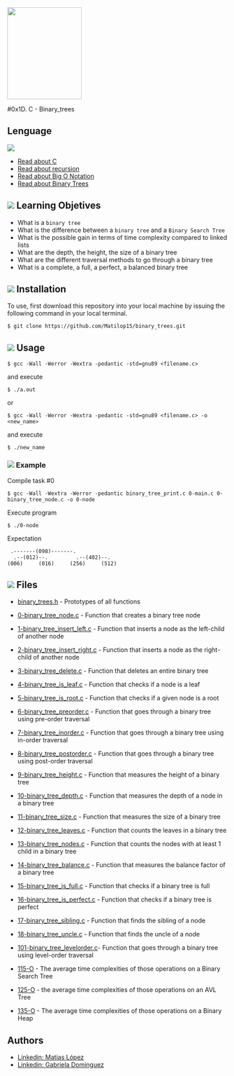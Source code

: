 <img src="https://blog.holbertonschool.com/wp-content/uploads/2020/04/unnamed-2.png" width="170" height="210">

#0x1D. C - Binary_trees

## Lenguage
<img src="https://img.icons8.com/color/50/000000/c-programming.png">

- [Read about C](https://holbertonintranet.s3.amazonaws.com/uploads/misc/2021/1/d801279f75de6a982a55d752dfd3632909f720f0.pdf?X-Amz-Algorithm=AWS4-HMAC-SHA256&X-Amz-Credential=AKIARDDGGGOU5BHMTQX4%2F20220324%2Fus-east-1%2Fs3%2Faws4_request&X-Amz-Date=20220324T125252Z&X-Amz-Expires=86400&X-Amz-SignedHeaders=host&X-Amz-Signature=e2a33ce2d5bfc3fca92f759423257dc7ff69b0f620d0a01814bc329db4d52aea)
- [Read about recursion](https://holbertonintranet.s3.amazonaws.com/uploads/misc/2021/1/2818ba6f14f644b871dcbd746925fa15b8cd5937.pdf?X-Amz-Algorithm=AWS4-HMAC-SHA256&X-Amz-Credential=AKIARDDGGGOU5BHMTQX4%2F20220324%2Fus-east-1%2Fs3%2Faws4_request&X-Amz-Date=20220324T125336Z&X-Amz-Expires=86400&X-Amz-SignedHeaders=host&X-Amz-Signature=5f14c593c7bfeaccd6f4bafc8bd20d1bc85fc1a92a94e1ccfe2fcee64ac8419c)
- [Read about Big O Notation](https://stackoverflow.com/questions/487258/what-is-a-plain-english-explanation-of-big-o-notation)
- [Read about Binary Trees](https://en.wikipedia.org/wiki/Binary_tree)

## <img src="https://img.icons8.com/office/30/000000/learning.png"/> Learning Objetives

- What is a `binary tree`
- What is the difference between a `binary tree`  and a `Binary Search Tree`
- What is the possible gain in terms of time complexity compared to linked lists
- What are the depth, the height, the size of a binary tree
- What are the different traversal methods to go through a binary tree
- What is a complete, a full, a perfect, a balanced binary tree

## <img src="https://img.icons8.com/external-xnimrodx-lineal-color-xnimrodx/30/000000/external-dowload-big-data-xnimrodx-lineal-color-xnimrodx.png"/> Installation
To use, first download  this repository into your local machine by issuing the following command in your local terminal. 
```
$ git clone https://github.com/Matilop15/binary_trees.git
```

## <img src="https://img.icons8.com/external-filled-outline-perfect-kalash/30/000000/external-work-coronavirus-protective-filled-outline-perfect-kalash.png"/> Usage
```
$ gcc -Wall -Werror -Wextra -pedantic -std=gnu89 <filename.c>
```
and execute
```
$ ./a.out
```
or 
```
$ gcc -Wall -Werror -Wextra -pedantic -std=gnu89 <filename.c> -o <new_name>
```
and execute 
```
$ ./new_name
```
### <img src="https://img.icons8.com/external-bearicons-gradient-bearicons/30/000000/external-Example-miscellany-texts-and-badges-bearicons-gradient-bearicons.png"/> Example
Compile task #0
```
$ gcc -Wall -Wextra -Werror -pedantic binary_tree_print.c 0-main.c 0-binary_tree_node.c -o 0-node
```
Execute program
```
$ ./0-node
```
Expectation
```
 .-------(098)-------.
  .--(012)--.         .--(402)--.
(006)     (016)     (256)     (512)
```

## <img src="https://img.icons8.com/dusk/30/000000/file--v2.png"/> Files

- [binary_trees.h](https://github.com/Matilop15/binary_trees/blob/master/binary_trees.h) - Prototypes of all functions

- [0-binary_tree_node.c](https://github.com/Matilop15/binary_trees/blob/master/0-binary_tree_node.c) - Function that creates a binary tree node
- [1-binary_tree_insert_left.c](https://github.com/Matilop15/binary_trees/blob/master/1-binary_tree_insert_left.c) - Function that inserts a node as the left-child of another node
- [2-binary_tree_insert_right.c](https://github.com/Matilop15/binary_trees/blob/master/2-binary_tree_insert_right.c) - Function that inserts a node as the right-child of another node
- [3-binary_tree_delete.c](https://github.com/Matilop15/binary_trees/blob/master/3-binary_tree_delete.c) - Function that deletes an entire binary tree
- [4-binary_tree_is_leaf.c](https://github.com/Matilop15/binary_trees/blob/master/4-binary_tree_is_leaf.c) - Function that checks if a node is a leaf
- [5-binary_tree_is_root.c](https://github.com/Matilop15/binary_trees/blob/master/5-binary_tree_is_root.c) - Function that checks if a given node is a root
- [6-binary_tree_preorder.c](https://github.com/Matilop15/binary_trees/blob/master/6-binary_tree_preorder.c) - Function that goes through a binary tree using pre-order traversal
- [7-binary_tree_inorder.c](https://github.com/Matilop15/binary_trees/blob/master/7-binary_tree_inorder.c) - Function that goes through a binary tree using in-order traversal
- [8-binary_tree_postorder.c](https://github.com/Matilop15/binary_trees/blob/master/8-binary_tree_postorder.c) - Function that goes through a binary tree using post-order traversal
- [9-binary_tree_height.c](https://github.com/Matilop15/binary_trees/blob/master/9-binary_tree_height.c) - Function that measures the height of a binary tree
- [10-binary_tree_depth.c](https://github.com/Matilop15/binary_trees/blob/master/10-binary_tree_depth.c) - Function that measures the depth of a node in a binary tree
- [11-binary_tree_size.c](https://github.com/Matilop15/binary_trees/blob/master/11-binary_tree_size.c) - Function that measures the size of a binary tree
- [12-binary_tree_leaves.c](https://github.com/Matilop15/binary_trees/blob/master/12-binary_tree_leaves.c) - Function that counts the leaves in a binary tree
- [13-binary_tree_nodes.c](https://github.com/Matilop15/binary_trees/blob/master/13-binary_tree_nodes.c) - Function that counts the nodes with at least 1 child in a binary tree
- [14-binary_tree_balance.c](https://github.com/Matilop15/binary_trees/blob/master/14-binary_tree_balance.c) - Function that measures the balance factor of a binary tree
- [15-binary_tree_is_full.c](https://github.com/Matilop15/binary_trees/blob/master/15-binary_tree_is_full.c) - Function that checks if a binary tree is full
- [16-binary_tree_is_perfect.c](https://github.com/Matilop15/binary_trees/blob/master/16-binary_tree_is_perfect.c) - Function that checks if a binary tree is perfect
- [17-binary_tree_sibling.c](https://github.com/Matilop15/binary_trees/blob/master/17-binary_tree_sibling.c) - Function that finds the sibling of a node
- [18-binary_tree_uncle.c](https://github.com/Matilop15/binary_trees/blob/master/18-binary_tree_uncle.c) - Function that finds the uncle of a node
- [101-binary_tree_levelorder.c](https://github.com/Matilop15/binary_trees/blob/master/101-binary_tree_levelorder.c)- Function that goes through a binary tree using level-order traversal
- [115-O](https://github.com/Matilop15/binary_trees/blob/master/115-O) - The average time complexities of those operations on a Binary Search Tree
- [125-O](https://github.com/Matilop15/binary_trees/blob/master/125-O) - the average time complexities of those operations on an AVL Tree 
- [135-O](https://github.com/Matilop15/binary_trees/blob/master/135-O) - The average time complexities of those operations on a Binary Heap 

## Authors
- [Linkedin: Matias López](https://uy.linkedin.com/in/matias-l%C3%B3pez-777796194?trk=people-guest_people_search-card)
- [Linkedin: Gabriela Dominguez](https://www.linkedin.com/in/maria-gabriela-dominguez-bb95b41a6/)

